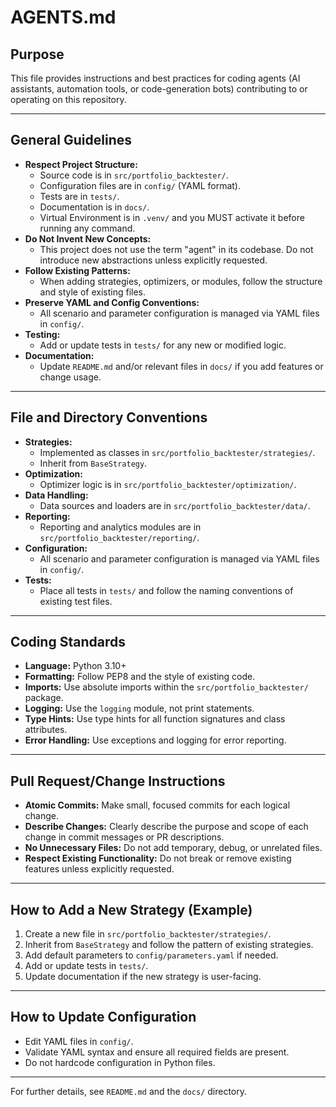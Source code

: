 # AGENTS.md

## Purpose

This file provides instructions and best practices for coding agents (AI assistants, automation tools, or code-generation bots) contributing to or operating on this repository.

---

## General Guidelines

- **Respect Project Structure:**
  - Source code is in `src/portfolio_backtester/`.
  - Configuration files are in `config/` (YAML format).
  - Tests are in `tests/`.
  - Documentation is in `docs/`.
  - Virtual Environment is in `.venv/` and you MUST activate it before running any command.
- **Do Not Invent New Concepts:**
  - This project does not use the term "agent" in its codebase. Do not introduce new abstractions unless explicitly requested.
- **Follow Existing Patterns:**
  - When adding strategies, optimizers, or modules, follow the structure and style of existing files.
- **Preserve YAML and Config Conventions:**
  - All scenario and parameter configuration is managed via YAML files in `config/`.
- **Testing:**
  - Add or update tests in `tests/` for any new or modified logic.
- **Documentation:**
  - Update `README.md` and/or relevant files in `docs/` if you add features or change usage.

---

## File and Directory Conventions

- **Strategies:**
  - Implemented as classes in `src/portfolio_backtester/strategies/`.
  - Inherit from `BaseStrategy`.
- **Optimization:**
  - Optimizer logic is in `src/portfolio_backtester/optimization/`.
- **Data Handling:**
  - Data sources and loaders are in `src/portfolio_backtester/data/`.
- **Reporting:**
  - Reporting and analytics modules are in `src/portfolio_backtester/reporting/`.
- **Configuration:**
  - All scenario and parameter configuration is managed via YAML files in `config/`.
- **Tests:**
  - Place all tests in `tests/` and follow the naming conventions of existing test files.

---

## Coding Standards

- **Language:** Python 3.10+
- **Formatting:** Follow PEP8 and the style of existing code.
- **Imports:** Use absolute imports within the `src/portfolio_backtester/` package.
- **Logging:** Use the `logging` module, not print statements.
- **Type Hints:** Use type hints for all function signatures and class attributes.
- **Error Handling:** Use exceptions and logging for error reporting.

---

## Pull Request/Change Instructions

- **Atomic Commits:** Make small, focused commits for each logical change.
- **Describe Changes:** Clearly describe the purpose and scope of each change in commit messages or PR descriptions.
- **No Unnecessary Files:** Do not add temporary, debug, or unrelated files.
- **Respect Existing Functionality:** Do not break or remove existing features unless explicitly requested.

---

## How to Add a New Strategy (Example)

1. Create a new file in `src/portfolio_backtester/strategies/`.
2. Inherit from `BaseStrategy` and follow the pattern of existing strategies.
3. Add default parameters to `config/parameters.yaml` if needed.
4. Add or update tests in `tests/`.
5. Update documentation if the new strategy is user-facing.

---

## How to Update Configuration

- Edit YAML files in `config/`.
- Validate YAML syntax and ensure all required fields are present.
- Do not hardcode configuration in Python files.

---

For further details, see `README.md` and the `docs/` directory.
